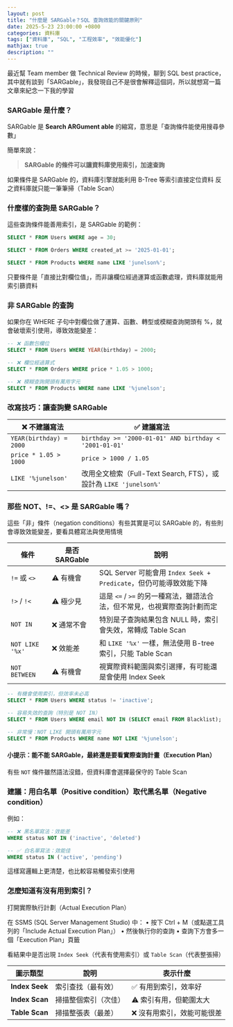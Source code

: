 ```yaml
---
layout: post
title: "什麼是 SARGable？SQL 查詢效能的關鍵原則"
date: 2025-5-23 23:00:00 +0800
categories: 資料庫
tags: ["資料庫", "SQL", "工程效率", "效能優化"]
mathjax: true
description: ""
---
```


最近幫 Team member 做 Technical Review 的時候，聊到 SQL best practice，其中就有談到「SARGable」，我發現自己不是很會解釋這個詞，所以就想寫一篇文章來紀念一下我的學習

### SARGable 是什麼？

SARGable 是 **Search ARGument able** 的縮寫，意思是「查詢條件能使用搜尋參數」

簡單來說：  
> **SARGable 的條件可以讓資料庫使用索引，加速查詢**

如果條件是 SARGable 的，資料庫引擎就能利用 B-Tree 等索引直接定位資料
反之資料庫就只能一筆筆掃（Table Scan）

### 什麼樣的查詢是 SARGable？

這些查詢條件能善用索引，是 SARGable 的範例：

```sql
SELECT * FROM Users WHERE age = 30;

SELECT * FROM Orders WHERE created_at >= '2025-01-01';

SELECT * FROM Products WHERE name LIKE 'junelson%';
```

只要條件是「直接比對欄位值」，而非讓欄位經過運算或函數處理，資料庫就能用索引篩資料

### 非 SARGable 的查詢

如果你在 WHERE 子句中對欄位做了運算、函數、轉型或模糊查詢開頭有 %，就會破壞索引使用，導致效能變差：

```sql
-- ❌ 函數包欄位
SELECT * FROM Users WHERE YEAR(birthday) = 2000;

-- ❌ 欄位經過算式
SELECT * FROM Orders WHERE price * 1.05 > 1000;

-- ❌ 模糊查詢開頭有萬用字元
SELECT * FROM Products WHERE name LIKE '%junelson';
```

### 改寫技巧：讓查詢變 SARGable

| ❌ 不建議寫法              | ✅ 建議寫法                                                  |
|---------------------------|---------------------------------------------------------------|
| `YEAR(birthday) = 2000`   | `birthday >= '2000-01-01' AND birthday < '2001-01-01'`        |
| `price * 1.05 > 1000`     | `price > 1000 / 1.05`                                         |
| `LIKE '%junelson'`           | 改用全文檢索（Full-Text Search, FTS），或設計為 `LIKE 'junelson%'`    |


### 那些 NOT、!=、<> 是 SARGable 嗎？

這些「非」條件（negation conditions）有些其實是可以 SARGable 的，有些則會導致效能變差，要看具體寫法與使用情境

| 條件             | 是否 SARGable | 說明                                                                 |
|------------------|----------------|----------------------------------------------------------------------|
| `!=` 或 `<>`      | ⚠️ 有機會        | SQL Server 可能會用 `Index Seek + Predicate`，但仍可能導致效能下降     |
| `!>` / `!<`      | ⚠️ 極少見        | 這是 `<=` / `>=` 的另一種寫法，雖語法合法，但不常見，也視實際查詢計劃而定  |
| `NOT IN`         | ❌ 通常不會      | 特別是子查詢結果包含 NULL 時，索引會失效，常轉成 Table Scan             |
| `NOT LIKE '%x'`  | ❌ 效能差        | 和 `LIKE '%x'` 一樣，無法使用 B-tree 索引，只能 Table Scan               |
| `NOT BETWEEN`    | ⚠️ 有機會        | 視實際資料範圍與索引選擇，有可能還是會使用 Index Seek                    |

```sql
-- 有機會使用索引，但效率未必高
SELECT * FROM Users WHERE status != 'inactive';

-- 容易失效的查詢（特別是 NOT IN）
SELECT * FROM Users WHERE email NOT IN (SELECT email FROM Blacklist);

-- 非常慢：NOT LIKE 開頭有萬用字元
SELECT * FROM Products WHERE name NOT LIKE '%junelson';
```

#### 小提示：能不能 SARGable，最終還是要看實際查詢計畫（Execution Plan）  

有些 `NOT` 條件雖然語法沒錯，但資料庫會選擇最保守的 Table Scan

### 建議：用白名單（Positive condition）取代黑名單（Negative condition）

例如：

```sql
-- ❌ 黑名單寫法：效能差
WHERE status NOT IN ('inactive', 'deleted')

-- ✅ 白名單寫法：效能佳
WHERE status IN ('active', 'pending')
```

這樣寫邏輯上更清楚，也比較容易觸發索引使用

### 怎麼知道有沒有用到索引？

打開實際執行計劃（Actual Execution Plan）

在 SSMS (SQL Server Management Studio) 中：
	•	按下 Ctrl + M（或點選工具列的「Include Actual Execution Plan」）
	•	然後執行你的查詢
	•	查詢下方會多一個「Execution Plan」頁籤

看結果中是否出現 `Index Seek`（代表有使用索引）或 `Table Scan`（代表整張掃）

| 圖示類型       | 說明                   | 表示什麼                         |
|----------------|------------------------|----------------------------------|
| **Index Seek** | 索引查找（最有效）        | ✅ 有用到索引，效率好              |
| **Index Scan** | 掃描整個索引（次佳）      | ⚠️ 索引有用，但範圍太大            |
| **Table Scan** | 掃描整張表（最差）        | ❌ 沒有用索引，效能可能很差        |
